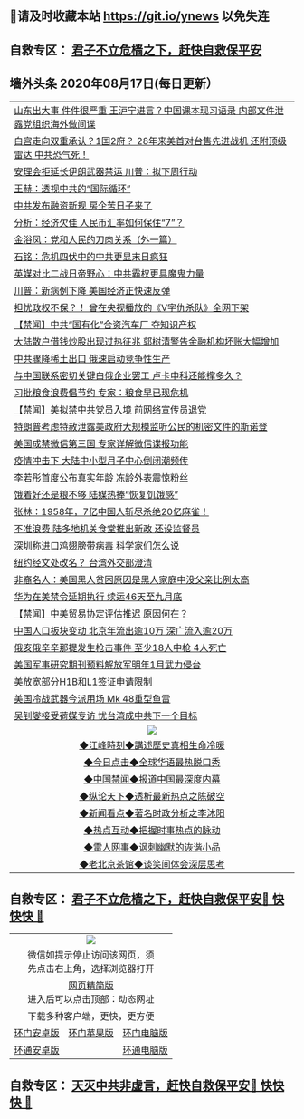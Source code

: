 ## 📩请及时收藏本站 https://git.io/ynews 以免失连</a>
## 自救专区： [君子不立危樯之下，赶快自救保平安 ](https://github.com/pwgy/td/blob/master/README.md)

## 墙外头条 2020年08月17日(每日更新）</a>

 <table>
<tr><td colspan="2" align="left"><a href="https://fzeqvsys.xvhtf.cyou/?name=c1212675&key=krgexxuardvhjliu&from=gy2">山东出大事 件件很严重 王沪宁进言？中国课本现习语录 内部文件泄露党组织海外做间谍</a></td></tr>
<tr><td colspan="2" align="left"><a href="https://fzeqvsys.xvhtf.cyou/?name=c1212664&key=krgexxuardvhjliu&from=gy2">白宫走向双重承认？1国2府？ 28年来美首对台售先进战机  还附顶级雷达 中共恐气死！</a></td></tr>
<tr><td colspan="2" align="left"><a href="https://fzeqvsys.xvhtf.cyou/?name=c1212688&key=krgexxuardvhjliu&from=gy2">安理会拒延长伊朗武器禁运 川普：拟下周行动</a></td></tr>
<tr><td colspan="2" align="left"><a href="https://fzeqvsys.xvhtf.cyou/?name=c1212570&key=krgexxuardvhjliu&from=gy2">王赫：透视中共的“国际循环”</a></td></tr>
<tr><td colspan="2" align="left"><a href="https://fzeqvsys.xvhtf.cyou/?name=c1212696&key=krgexxuardvhjliu&from=gy2">中共发布融资新规 房企苦日子来了</a></td></tr>
<tr><td colspan="2" align="left"><a href="https://fzeqvsys.xvhtf.cyou/?name=c1212703&key=krgexxuardvhjliu&from=gy2">分析：经济欠佳 人民币汇率如何保住“7”？</a></td></tr>
<tr><td colspan="2" align="left"><a href="https://fzeqvsys.xvhtf.cyou/?name=c1212707&key=krgexxuardvhjliu&from=gy2">金浴凤：党和人民的刀肉关系（外一篇）</a></td></tr>
<tr><td colspan="2" align="left"><a href="https://fzeqvsys.xvhtf.cyou/?name=c1212706&key=krgexxuardvhjliu&from=gy2">石铭：危机四伏中的中共更显末日疯狂</a></td></tr>
<tr><td colspan="2" align="left"><a href="https://fzeqvsys.xvhtf.cyou/?name=c1212700&key=krgexxuardvhjliu&from=gy2">英媒对比二战日帝野心：中共霸权更具魔鬼力量</a></td></tr>
<tr><td colspan="2" align="left"><a href="https://fzeqvsys.xvhtf.cyou/?name=c1212701&key=krgexxuardvhjliu&from=gy2">川普：新病例下降 美国经济正快速反弹</a></td></tr>
<tr><td colspan="2" align="left"><a href="https://fzeqvsys.xvhtf.cyou/?name=c1212698&key=krgexxuardvhjliu&from=gy2">担忧政权不保？！ 曾在央视播放的《V字仇杀队》全网下架</a></td></tr>
<tr><td colspan="2" align="left"><a href="https://fzeqvsys.xvhtf.cyou/?name=c1212704&key=krgexxuardvhjliu&from=gy2">【禁闻】中共“国有化”合资汽车厂 夺知识产权</a></td></tr>
<tr><td colspan="2" align="left"><a href="https://fzeqvsys.xvhtf.cyou/?name=c1212709&key=krgexxuardvhjliu&from=gy2">大陆散户借钱炒股出现过热征兆 郭树清警告金融机构坏账大幅增加</a></td></tr>
<tr><td colspan="2" align="left"><a href="https://fzeqvsys.xvhtf.cyou/?name=c1212708&key=krgexxuardvhjliu&from=gy2">中共骤降稀土出口 俄速启动竞争性生产</a></td></tr>
<tr><td colspan="2" align="left"><a href="https://fzeqvsys.xvhtf.cyou/?name=c1212690&key=krgexxuardvhjliu&from=gy2">与中国联系密切关键白俄企业罢工 卢卡申科还能撑多久？</a></td></tr>
<tr><td colspan="2" align="left"><a href="https://fzeqvsys.xvhtf.cyou/?name=c1212693&key=krgexxuardvhjliu&from=gy2">习批粮食浪费倡节约 专家：粮食早已现危机</a></td></tr>
<tr><td colspan="2" align="left"><a href="https://fzeqvsys.xvhtf.cyou/?name=c1212694&key=krgexxuardvhjliu&from=gy2">【禁闻】美拟禁中共党员入境 前网络宣传员退党</a></td></tr>
<tr><td colspan="2" align="left"><a href="https://fzeqvsys.xvhtf.cyou/?name=c1212666&key=krgexxuardvhjliu&from=gy2">特朗普考虑特赦泄露美政府大规模监听公民的机密文件的斯诺登</a></td></tr>
<tr><td colspan="2" align="left"><a href="https://fzeqvsys.xvhtf.cyou/?name=c1212697&key=krgexxuardvhjliu&from=gy2">美国成禁微信第三国 专家详解微信谍报功能</a></td></tr>
<tr><td colspan="2" align="left"><a href="https://fzeqvsys.xvhtf.cyou/?name=c1212686&key=krgexxuardvhjliu&from=gy2">疫情冲击下 大陆中小型月子中心倒闭潮频传</a></td></tr>
<tr><td colspan="2" align="left"><a href="https://fzeqvsys.xvhtf.cyou/?name=c1212692&key=krgexxuardvhjliu&from=gy2">李若彤首度公布真实年龄 冻龄外表震惊粉丝</a></td></tr>
<tr><td colspan="2" align="left"><a href="https://fzeqvsys.xvhtf.cyou/?name=c1212689&key=krgexxuardvhjliu&from=gy2">饿着好还是粮不够 陆媒热捧“恢复饥饿感”</a></td></tr>
<tr><td colspan="2" align="left"><a href="https://fzeqvsys.xvhtf.cyou/?name=c1212679&key=krgexxuardvhjliu&from=gy2">张林：1958年，7亿中国人斩尽杀绝20亿麻雀！</a></td></tr>
<tr><td colspan="2" align="left"><a href="https://fzeqvsys.xvhtf.cyou/?name=c1212687&key=krgexxuardvhjliu&from=gy2">不准浪费 陆多地机关食堂推出新政 还设监督员</a></td></tr>
<tr><td colspan="2" align="left"><a href="https://fzeqvsys.xvhtf.cyou/?name=c1212669&key=krgexxuardvhjliu&from=gy2">深圳称进口鸡翅膀带病毒 科学家们怎么说</a></td></tr>
<tr><td colspan="2" align="left"><a href="https://fzeqvsys.xvhtf.cyou/?name=c1212658&key=krgexxuardvhjliu&from=gy2">纽约经文处改名？ 台湾外交部澄清</a></td></tr>
<tr><td colspan="2" align="left"><a href="https://fzeqvsys.xvhtf.cyou/?name=c1212699&key=krgexxuardvhjliu&from=gy2">非裔名人：美国黑人贫困原因是黑人家庭中没父亲比例太高</a></td></tr>
<tr><td colspan="2" align="left"><a href="https://fzeqvsys.xvhtf.cyou/?name=c1212676&key=krgexxuardvhjliu&from=gy2">华为在美禁令延期执行 续运46天至九月底</a></td></tr>
<tr><td colspan="2" align="left"><a href="https://fzeqvsys.xvhtf.cyou/?name=c1212711&key=krgexxuardvhjliu&from=gy2">【禁闻】中美贸易协定评估推迟 原因何在？</a></td></tr>
<tr><td colspan="2" align="left"><a href="https://fzeqvsys.xvhtf.cyou/?name=c1212683&key=krgexxuardvhjliu&from=gy2">中国人口板块变动 北京年流出逾10万 深广流入逾20万</a></td></tr>
<tr><td colspan="2" align="left"><a href="https://fzeqvsys.xvhtf.cyou/?name=c1212691&key=krgexxuardvhjliu&from=gy2">俄亥俄辛辛那提发生枪击事件 至少18人中枪 4人死亡</a></td></tr>
<tr><td colspan="2" align="left"><a href="https://fzeqvsys.xvhtf.cyou/?name=c1212674&key=krgexxuardvhjliu&from=gy2">美国军事研究期刊预料解放军明年1月武力侵台</a></td></tr>
<tr><td colspan="2" align="left"><a href="https://fzeqvsys.xvhtf.cyou/?name=c1212685&key=krgexxuardvhjliu&from=gy2">美放宽部分H1B和L1签证申请限制</a></td></tr>
<tr><td colspan="2" align="left"><a href="https://fzeqvsys.xvhtf.cyou/?name=c1212671&key=krgexxuardvhjliu&from=gy2">美国冷战武器今派用场 Mk 48重型鱼雷</a></td></tr>
<tr><td colspan="2" align="left"><a href="https://fzeqvsys.xvhtf.cyou/?name=c1212677&key=krgexxuardvhjliu&from=gy2">吴钊燮接受荷媒专访 忧台湾成中共下一个目标</a></td></tr>

 <tr>
   <td colspan="2" align=center><img src="https://cdn.jsdelivr.net/gh/gyoupiodf/im1/jf-1.jpg"></td>
  </tr>
   <tr>
   <td colspan="2" align=center> 
<a href="https://xdihm.casa/oo.aspx?name=c922850&key=sdxhftoyfkhpuaxy&from=gy2&tag=9877">◆江峰時刻◆講述歷史真相生命冷暖</a><br/>
    </td>
  </tr>
   <tr>
   <td colspan="2" align=center> 
<a href="https://xdihm.casa/oo.aspx?name=c816850&key=sdxhftoyfkhpuaxy&from=gy2&tag=9877">◆今日点击◆全球华语最热脱口秀</a><br/>
    </td>
  </tr>
  <tr>
  <td colspan="2" align=center>
<a href="https://xdihm.casa/oo.aspx?name=c816860&key=sdxhftoyfkhpuaxy&from=gy2&tag=99733110">◆中国禁闻◆报道中国最深度内幕</a><br/>
   </tr>
  <tr>
     <td colspan="2" align=center>
<a href="https://xdihm.casa/oo.aspx?name=c816855&key=sdxhftoyfkhpuaxy&from=gy2&tag=997110">◆纵论天下◆透析最新热点之陈破空</a><br/>
   </tr>
   <tr>
      <td colspan="2" align=center>
<a href="https://xdihm.casa/oo.aspx?name=c838308&key=sdxhftoyfkhpuaxy&from=gy2&tag=9973110">◆新闻看点◆著名时政分析之李沐阳</a><br/>
   </tr>
   <tr>
     <td colspan="2" align=center>
<a href="https://xdihm.casa/oo.aspx?name=c816852&key=sdxhftoyfkhpuaxy&from=gy2&tag=9733110">◆热点互动◆把握时事热点的脉动</a><br/>
   </tr>
   <tr>
      <td colspan="2" align=center>
<a href="https://xdihm.casa/oo.aspx?name=c816694&key=sdxhftoyfkhpuaxy&from=gy2&tag=93310">◆雷人网事◆讽刺幽默的诙谐小品</a><br/>
   </tr>
   <tr>
    <td colspan="2" align=center>
<a href="https://xdihm.casa/oo.aspx?name=c816650&key=sdxhftoyfkhpuaxy&from=gy2&tag=9973110">◆老北京茶馆◆谈笑间体会深层思考</a><br/>
   </tr>
</table>

 ## 自救专区： [君子不立危樯之下，赶快自救保平安🍎 快快快 📩](https://github.com/pwgy/td/blob/master/README.md)
 
<table>
  <tr>
    <td colspan="3" align="center"><img src="https://cdn.jsdelivr.net/gh/opipe/up/oGate65.jpg"/></td>
  </tr>
  <tr>
    <td colspan="3" align="center">微信如提示停止访问该网页，须<br/>先点击右上角，选择浏览器打开</td>
  <tr>
  <tr>
    <td colspan="3" align="center"><a href="https://gitcdn.xyz/cdn/otiny/up/master/show005.htm">网页精简版</a><br/>进入后可以点击顶部：动态网址</td>
  </tr>
  <tr>
    <td colspan="3" align="center">下载多种客户端，更快，更方便</td>
  <tr>
  <tr>
    <td align="center"><a href="https://cdn.jsdelivr.net/gh/opipe/up/oGatea.apk">环门安卓版</a></td>
    <td align="center"><a href="https://x.co/odisk">环门苹果版</a></td>
    <td align="center"><a href="https://cdn.jsdelivr.net/gh/opipe/up/oGate.zip">环门电脑版</a></td>
  </tr>
  <tr>
    <td align="center"><a href="https://cdn.jsdelivr.net/gh/opipe/up/oPipe.apk">环通安卓版</a></td>
    <td align="center"></td>
    <td align="center"><a href="https://raw.githubusercontent.com/opipe/up/master/oPipe.zip">环通电脑版</a></td>
  </tr>
  
</table>


 ## 自救专区： [天灭中共非虚言，赶快自救保平安🍎 快快快 📩](https://github.com/pwgy/td/blob/master/README.md)
